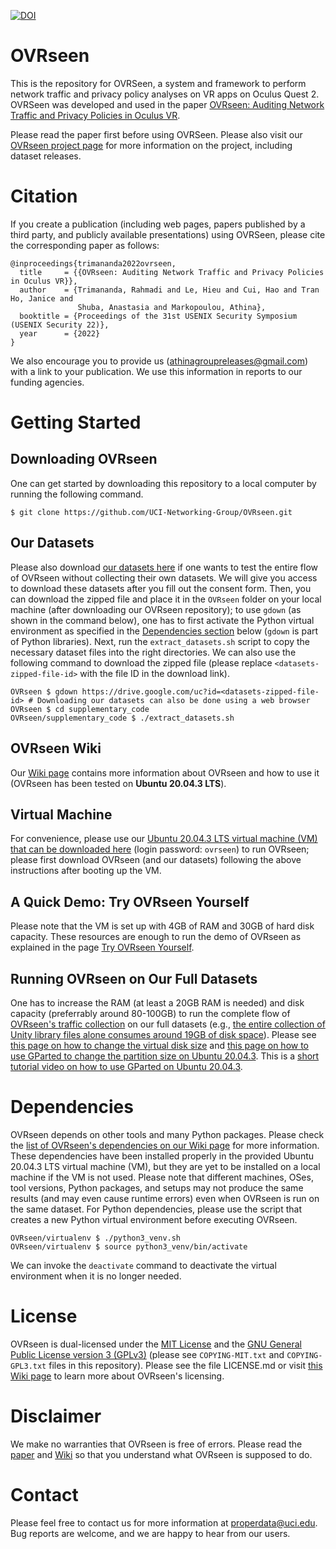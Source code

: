 [![DOI](https://zenodo.org/badge/411401488.svg)](https://zenodo.org/badge/latestdoi/411401488)
# OVRseen
This is the repository for OVRSeen, a system and framework to perform network traffic and privacy policy analyses on VR apps on Oculus Quest 2. OVRSeen was developed and used in the paper [OVRseen: Auditing Network Traffic and Privacy Policies in Oculus VR](https://www.usenix.org/conference/usenixsecurity22/presentation/trimananda). 

Please read the paper first before using OVRSeen. Please also visit our [OVRseen project page](https://athinagroup.eng.uci.edu/projects/ovrseen/) for more information on the project, including dataset releases.

# Citation
If you create a publication (including web pages, papers published by a third party, and publicly available presentations) using OVRSeen, please cite the corresponding paper as follows:
```
@inproceedings{trimananda2022ovrseen,
  title     = {{OVRseen: Auditing Network Traffic and Privacy Policies in Oculus VR}},
  author    = {Trimananda, Rahmadi and Le, Hieu and Cui, Hao and Tran Ho, Janice and 
               Shuba, Anastasia and Markopoulou, Athina},
  booktitle = {Proceedings of the 31st USENIX Security Symposium (USENIX Security 22)},
  year      = {2022}
}
```
We also encourage you to provide us ([athinagroupreleases@gmail.com](mailto:athinagroupreleases@gmail.com)) with a link to your publication. We use this information in reports to our funding agencies.

# Getting Started
## Downloading OVRseen
One can get started by downloading this repository to a local computer by running the following command.
```
$ git clone https://github.com/UCI-Networking-Group/OVRseen.git
```
## Our Datasets
Please also download [our datasets here](https://athinagroup.eng.uci.edu/projects/ovrseen/ovrseen-datasets/) if one wants to test the entire flow of OVRseen without collecting their own datasets. We will give you access to download these datasets after you fill out the consent form. Then, you can download the zipped file and place it in the `OVRseen` folder on your local machine (after downloading our OVRseen repository); to use `gdown` (as shown in the command below), one has to first activate the Python virtual environment as specified in the [Dependencies section](https://github.com/UCI-Networking-Group/OVRseen#dependencies) below (`gdown` is part of Python libraries). Next, run the `extract_datasets.sh` script to copy the necessary dataset files into the right directories. We can also use the following command to download the zipped file (please replace `<datasets-zipped-file-id>` with the file ID in the download link).
```
OVRseen $ gdown https://drive.google.com/uc?id=<datasets-zipped-file-id> # Downloading our datasets can also be done using a web browser
OVRseen $ cd supplementary_code
OVRseen/supplementary_code $ ./extract_datasets.sh
```
## OVRseen Wiki
Our [Wiki page](https://github.com/UCI-Networking-Group/OVRseen/wiki) contains more information about OVRseen and how to use it (OVRseen has been tested on **Ubuntu 20.04.3 LTS**).

## Virtual Machine
For convenience, please use our [Ubuntu 20.04.3 LTS virtual machine (VM) that can be downloaded here](https://ucirvine.sharepoint.com/:u:/r/sites/athinagroup/Shared%20Documents/Shared%20Datasets/OVRseen%20Releases/ovrseen.ova?csf=1&web=1&e=xY8loe) (login password: `ovrseen`) to run OVRseen; please first download OVRseen (and our datasets) following the above instructions after booting up the VM.

## A Quick Demo: Try OVRseen Yourself
Please note that the VM is set up with 4GB of RAM and 30GB of hard disk capacity. These resources are enough to run the demo of OVRseen as explained in the page [Try OVRseen Yourself](https://github.com/UCI-Networking-Group/OVRseen/wiki/Try-OVRseen-Yourself).

## Running OVRseen on Our Full Datasets
One has to increase the RAM (at least a 20GB RAM is needed) and disk capacity (preferrably around 80-100GB) to run the complete flow of [OVRseen's traffic collection](https://github.com/UCI-Networking-Group/OVRseen/wiki/Traffic-Collection) on our full datasets (e.g., [the entire collection of Unity library files alone consumes around 19GB of disk space](https://github.com/UCI-Networking-Group/OVRseen/wiki/Traffic-Collection#setup)). Please see [this page on how to change the virtual disk size](https://www.howtogeek.com/124622/how-to-enlarge-a-virtual-machines-disk-in-virtualbox-or-vmware/) and [this page on how to use GParted to change the partition size on Ubuntu 20.04.3](https://www.howtogeek.com/114503/how-to-resize-your-ubuntu-partitions/). This is a [short tutorial video on how to use GParted on Ubuntu 20.04.3](https://drive.google.com/file/d/11q_8QgCbQ6zrbdETAAc6uhzrXk8GGBXI/view?usp=sharing).

# Dependencies
OVRseen depends on other tools and many Python packages. Please check the [list of OVRseen's dependencies on our Wiki page](https://github.com/UCI-Networking-Group/OVRseen/wiki#dependencies) for more information. These dependencies have been installed properly in the provided Ubuntu 20.04.3 LTS virtual machine (VM), but they are yet to be installed on a local machine if the VM is not used. Please note that different machines, OSes, tool versions, Python packages, and setups may not produce the same results (and may even cause runtime errors) even when OVRseen is run on the same dataset.
For Python dependencies, please use the script that creates a new Python virtual environment before executing OVRseen.
```
OVRseen/virtualenv $ ./python3_venv.sh
OVRseen/virtualenv $ source python3_venv/bin/activate
```
We can invoke the `deactivate` command to deactivate the virtual environment when it is no longer needed.

# License
OVRseen is dual-licensed under the [MIT License](https://opensource.org/licenses/MIT) and the [GNU General Public License version 3 (GPLv3)](https://www.gnu.org/licenses/gpl-3.0.en.html) (please see `COPYING-MIT.txt` and `COPYING-GPL3.txt` files in this repository). Please see the file LICENSE.md or visit [this Wiki page](https://github.com/UCI-Networking-Group/OVRseen/wiki/OVRseen-License) to learn more about OVRseen's licensing.

# Disclaimer
We make no warranties that OVRseen is free of errors. Please read the [paper](https://arxiv.org/abs/2106.05407) and [Wiki](https://github.com/UCI-Networking-Group/OVRseen/wiki) so that you understand what OVRseen is supposed to do.

# Contact
Please feel free to contact us for more information at properdata@uci.edu. Bug reports are welcome, and we are happy to hear from our users.
